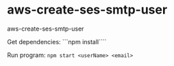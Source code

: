 # aws-create-ses-smtp-user
aws-create-ses-smtp-user

Get dependencies:
```npm install````

Run program:
```npm start <userName> <email>```
